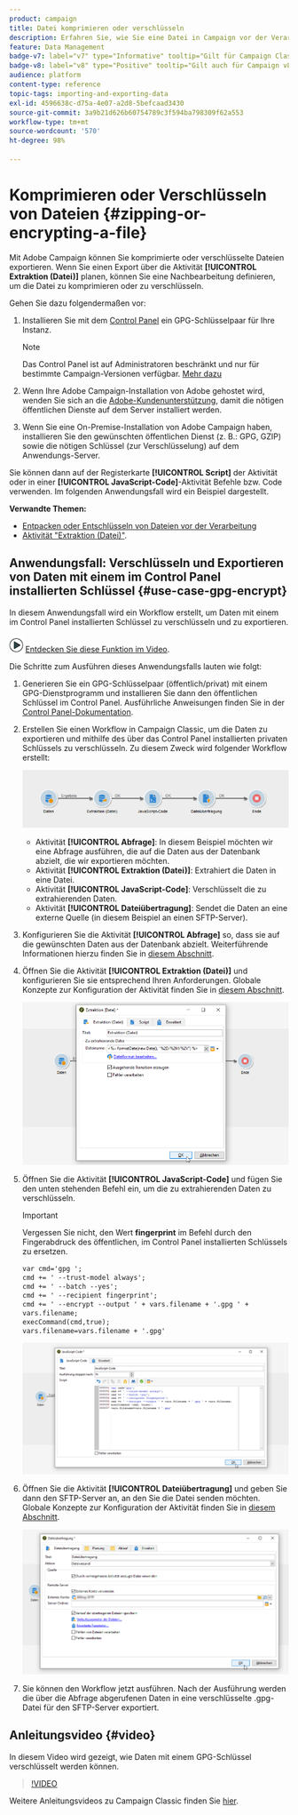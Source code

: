 ```yaml
---
product: campaign
title: Datei komprimieren oder verschlüsseln
description: Erfahren Sie, wie Sie eine Datei in Campaign vor der Verarbeitung komprimieren oder verschlüsseln
feature: Data Management
badge-v7: label="v7" type="Informative" tooltip="Gilt für Campaign Classic v7"
badge-v8: label="v8" type="Positive" tooltip="Gilt auch für Campaign v8"
audience: platform
content-type: reference
topic-tags: importing-and-exporting-data
exl-id: 4596638c-d75a-4e07-a2d8-5befcaad3430
source-git-commit: 3a9b21d626b60754789c3f594ba798309f62a553
workflow-type: tm+mt
source-wordcount: '570'
ht-degree: 98%

---
```


# Komprimieren oder Verschlüsseln von Dateien {#zipping-or-encrypting-a-file}



Mit Adobe Campaign können Sie komprimierte oder verschlüsselte Dateien exportieren. Wenn Sie einen Export über die Aktivität **[!UICONTROL Extraktion (Datei)]** planen, können Sie eine Nachbearbeitung definieren, um die Datei zu komprimieren oder zu verschlüsseln.

Gehen Sie dazu folgendermaßen vor:

1. Installieren Sie mit dem [Control Panel](https://experienceleague.adobe.com/docs/control-panel/using/instances-settings/gpg-keys-management.html?lang=de#encrypting-data) ein GPG-Schlüsselpaar für Ihre Instanz.

   >[!NOTE]
   >
   >Das Control Panel ist auf Administratoren beschränkt und nur für bestimmte Campaign-Versionen verfügbar. [Mehr dazu](https://experienceleague.adobe.com/docs/control-panel/using/discover-control-panel/key-features.html?lang=de)
   >

1. Wenn Ihre Adobe Campaign-Installation von Adobe gehostet wird, wenden Sie sich an die [Adobe-Kundenunterstützung](https://helpx.adobe.com/de/enterprise/admin-guide.html/enterprise/using/support-for-experience-cloud.ug.html), damit die nötigen öffentlichen Dienste auf dem Server installiert werden.
1. Wenn Sie eine On-Premise-Installation von Adobe Campaign haben, installieren Sie den gewünschten öffentlichen Dienst (z. B.: GPG, GZIP) sowie die nötigen Schlüssel (zur Verschlüsselung) auf dem Anwendungs-Server.

Sie können dann auf der Registerkarte **[!UICONTROL Script]** der Aktivität oder in einer **[!UICONTROL JavaScript-Code]**-Aktivität Befehle bzw. Code verwenden. Im folgenden Anwendungsfall wird ein Beispiel dargestellt.

**Verwandte Themen:**

* [Entpacken oder Entschlüsseln von Dateien vor der Verarbeitung](../../platform/using/unzip-decrypt.md)
* [Aktivität &quot;Extraktion (Datei)&quot;](../../workflow/using/extraction--file-.md).

## Anwendungsfall: Verschlüsseln und Exportieren von Daten mit einem im Control Panel installierten Schlüssel {#use-case-gpg-encrypt}

In diesem Anwendungsfall wird ein Workflow erstellt, um Daten mit einem im Control Panel installierten Schlüssel zu verschlüsseln und zu exportieren.

![](assets/do-not-localize/how-to-video.png) [Entdecken Sie diese Funktion im Video](#video).

Die Schritte zum Ausführen dieses Anwendungsfalls lauten wie folgt:

1. Generieren Sie ein GPG-Schlüsselpaar (öffentlich/privat) mit einem GPG-Dienstprogramm und installieren Sie dann den öffentlichen Schlüssel im Control Panel. Ausführliche Anweisungen finden Sie in der [Control Panel-Dokumentation](https://experienceleague.adobe.com/docs/control-panel/using/instances-settings/gpg-keys-management.html?lang=de#encrypting-data).

1. Erstellen Sie einen Workflow in Campaign Classic, um die Daten zu exportieren und mithilfe des über das Control Panel installierten privaten Schlüssels zu verschlüsseln. Zu diesem Zweck wird folgender Workflow erstellt:

   ![](assets/gpg-workflow-encrypt.png)

   * Aktivität **[!UICONTROL Abfrage]**: In diesem Beispiel möchten wir eine Abfrage ausführen, die auf die Daten aus der Datenbank abzielt, die wir exportieren möchten.
   * Aktivität **[!UICONTROL Extraktion (Datei)]**: Extrahiert die Daten in eine Datei.
   * Aktivität **[!UICONTROL JavaScript-Code]**: Verschlüsselt die zu extrahierenden Daten.
   * Aktivität **[!UICONTROL Dateiübertragung]**: Sendet die Daten an eine externe Quelle (in diesem Beispiel an einen SFTP-Server).

1. Konfigurieren Sie die Aktivität **[!UICONTROL Abfrage]** so, dass sie auf die gewünschten Daten aus der Datenbank abzielt. Weiterführende Informationen hierzu finden Sie in [diesem Abschnitt](../../workflow/using/query.md).

1. Öffnen Sie die Aktivität **[!UICONTROL Extraktion (Datei)]** und konfigurieren Sie sie entsprechend Ihren Anforderungen. Globale Konzepte zur Konfiguration der Aktivität finden Sie in [diesem Abschnitt](../../workflow/using/extraction--file-.md).

   ![](assets/gpg-data-extraction.png)

1. Öffnen Sie die Aktivität **[!UICONTROL JavaScript-Code]** und fügen Sie den unten stehenden Befehl ein, um die zu extrahierenden Daten zu verschlüsseln.

   >[!IMPORTANT]
   >
   >Vergessen Sie nicht, den Wert **fingerprint** im Befehl durch den Fingerabdruck des öffentlichen, im Control Panel installierten Schlüssels zu ersetzen.

   ```
   var cmd='gpg ';
   cmd += ' --trust-model always';
   cmd += ' --batch --yes';
   cmd += ' --recipient fingerprint';
   cmd += ' --encrypt --output ' + vars.filename + '.gpg ' + vars.filename;
   execCommand(cmd,true);
   vars.filename=vars.filename + '.gpg'
   ```

   ![](assets/gpg-script.png)

1. Öffnen Sie die Aktivität **[!UICONTROL Dateiübertragung]** und geben Sie dann den SFTP-Server an, an den Sie die Datei senden möchten. Globale Konzepte zur Konfiguration der Aktivität finden Sie in [diesem Abschnitt](../../workflow/using/file-transfer.md).

   ![](assets/gpg-file-transfer.png)

1. Sie können den Workflow jetzt ausführen. Nach der Ausführung werden die über die Abfrage abgerufenen Daten in eine verschlüsselte .gpg-Datei für den SFTP-Server exportiert.

## Anleitungsvideo {#video}

In diesem Video wird gezeigt, wie Daten mit einem GPG-Schlüssel verschlüsselt werden können.

>[!VIDEO](https://video.tv.adobe.com/v/36399?quality=12)

Weitere Anleitungsvideos zu Campaign Classic finden Sie [hier](https://experienceleague.adobe.com/docs/campaign-classic-learn/tutorials/overview.html?lang=de).
